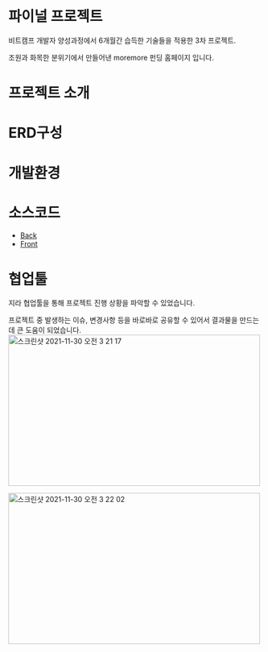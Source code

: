 # 파이널 프로젝트
비트캠프 개발자 양성과정에서 6개월간 습득한 기술들을 적용한 3차 프로젝트.

조원과 화목한 분위기에서 만들어낸 moremore 펀딩 홈페이지 입니다.

# 프로젝트 소개

# ERD구성

# 개발환경

# 소스코드
* [Back](/java/com/spring/more)
* [Front](/webapp)

# 협업툴
지라 협업툴을 통해 프로젝트 진행 상황을 파악할 수 있었습니다.

프로젝트 중 발생하는 이슈, 변경사항 등을 바로바로 공유할 수 있어서 결과물을 만드는데 큰 도움이 되었습니다.
<img width="500px" height="300px" alt="스크린샷 2021-11-30 오전 3 21 17" src="https://user-images.githubusercontent.com/86910922/143922072-5e4ab060-7837-44ac-a4c8-1ea60832392b.png">

<img width="500px" height="300px" alt="스크린샷 2021-11-30 오전 3 22 02" src="https://user-images.githubusercontent.com/86910922/143922258-5eac8980-9cb9-4f8e-bf92-3449094114d7.png">
